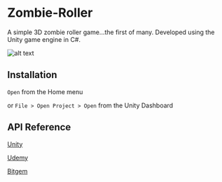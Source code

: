 # Zombie-Roller

A simple 3D zombie roller game...the first of many. Developed using the Unity game engine in C#. 

![alt text](https://i.imgur.com/DrypJ39.png, "Game Screenshot")

## Installation

`Open` from the Home menu

or `File > Open Project > Open` from the Unity Dashboard 

## API Reference

[Unity](https://docs.unity3d.com/Manual/index.html)

[Udemy](https://www.udemy.com/devslopes-unity3d/)

[Bitgem](https://shop.bitgem3d.com/)
